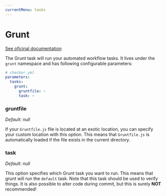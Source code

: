 ```yaml
---
currentMenu: tasks
---
```


# Grunt

[See oficinal documentation](http://gruntjs.com/)

The Grunt task will run your automated workflow tasks.
It lives under the `grunt` namespace and has following configurable parameters:

```yml
# checker.yml
parameters:
  tasks:
    grunt:
      gruntfile: ~
      task: ~
```

### gruntfile

*Default: null*

If your `Gruntfile.js` file is located at an exotic location,
you can specify your custom location with this option.
This means that `Gruntfile.js` is automatically loaded
if the file exists in the current directory.

### task

*Default: null*

This option specifies which Grunt task you want to run.
This means that grunt will run the `default` task.
Note that this task should be used to verify things. 
It is also possible to alter code during commit, but this is surely **NOT** recommended!
